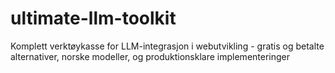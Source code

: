 # ultimate-llm-toolkit
Komplett verktøykasse for LLM-integrasjon i webutvikling - gratis og betalte alternativer, norske modeller, og produktionsklare implementeringer
